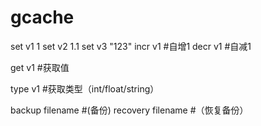 # gcache
set v1 1
set v2 1.1
set v3 "123"
incr v1 #自增1
decr v1 #自减1

get v1 #获取值

type v1 #获取类型（int/float/string）

backup filename #(备份)
recovery filename #（恢复备份）
